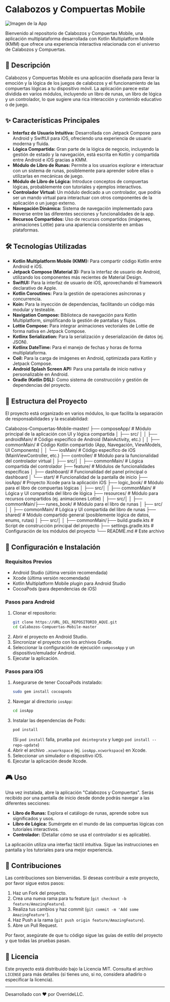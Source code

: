 # Calabozos y Compuertas Mobile

![Imagen de la App](portada_logic.png)

Bienvenido al repositorio de Calabozos y Compuertas Mobile, una aplicación multiplataforma desarrollada con Kotlin Multiplatform Mobile (KMM) que ofrece una experiencia interactiva relacionada con el universo de Calabozos y Compuertas.

## 📜 Descripción

Calabozos y Compuertas Mobile es una aplicación diseñada para llevar la emoción y la lógica de los juegos de calabozos y el funcionamiento de las compuertas lógicas a tu dispositivo móvil. La aplicación parece estar dividida en varios módulos, incluyendo un libro de runas, un libro de lógica y un controlador, lo que sugiere una rica interacción y contenido educativo o de juego.

## ✨ Características Principales

* **Interfaz de Usuario Intuitiva:** Desarrollada con Jetpack Compose para Android y SwiftUI para iOS, ofreciendo una experiencia de usuario moderna y fluida.
* **Lógica Compartida:** Gran parte de la lógica de negocio, incluyendo la gestión de estado y la navegación, está escrita en Kotlin y compartida entre Android e iOS gracias a KMM.
* **Módulo de Libro de Runas:** Permite a los usuarios explorar e interactuar con un sistema de runas, posiblemente para aprender sobre ellas o utilizarlas en mecánicas de juego.
* **Módulo de Libro de Lógica:** Introduce conceptos de compuertas lógicas, probablemente con tutoriales y ejemplos interactivos.
* **Controlador Virtual:** Un módulo dedicado a un controlador, que podría ser un mando virtual para interactuar con otros componentes de la aplicación o un juego externo.
* **Navegación Dinámica:** Sistema de navegación implementado para moverse entre las diferentes secciones y funcionalidades de la app.
* **Recursos Compartidos:** Uso de recursos compartidos (imágenes, animaciones Lottie) para una apariencia consistente en ambas plataformas.

## 🛠️ Tecnologías Utilizadas

* **Kotlin Multiplatform Mobile (KMM):** Para compartir código Kotlin entre Android e iOS.
* **Jetpack Compose (Material 3):** Para la interfaz de usuario de Android, utilizando los componentes más recientes de Material Design.
* **SwiftUI:** Para la interfaz de usuario de iOS, aprovechando el framework declarativo de Apple.
* **Kotlin Coroutines:** Para la gestión de operaciones asíncronas y concurrencia.
* **Koin:** Para la inyección de dependencias, facilitando un código más modular y testeable.
* **Navigation Compose:** Biblioteca de navegación para Kotlin Multiplatform, simplificando la gestión de pantallas y flujos.
* **Lottie Compose:** Para integrar animaciones vectoriales de Lottie de forma nativa en Jetpack Compose.
* **Kotlinx Serialization:** Para la serialización y deserialización de datos (ej. JSON).
* **Kotlinx DateTime:** Para el manejo de fechas y horas de forma multiplataforma.
* **Coil:** Para la carga de imágenes en Android, optimizada para Kotlin y Jetpack Compose.
* **Android Splash Screen API:** Para una pantalla de inicio nativa y personalizable en Android.
* **Gradle (Kotlin DSL):** Como sistema de construcción y gestión de dependencias del proyecto.

## 📂 Estructura del Proyecto

El proyecto está organizado en varios módulos, lo que facilita la separación de responsabilidades y la escalabilidad:

Calabozos-Compuertas-Mobile-master/
├── composeApp/         # Módulo principal de la aplicación con UI y lógica compartida
│   ├── src/
│   │   ├── androidMain/    # Código específico de Android (MainActivity, etc.)
│   │   ├── commonMain/     # Código Kotlin compartido (App, Navegación, ViewModels, UI Components)
│   │   └── iosMain/        # Código específico de iOS (MainViewController, etc.)
├── controller/         # Módulo para la funcionalidad del controlador virtual
│   ├── src/│   │   ├── commonMain/     # Lógica compartida del controlador
├── feature/            # Módulos de funcionalidades específicas
│   ├── dashboard/      # Funcionalidad del panel principal o dashboard
│   └── start/          # Funcionalidad de la pantalla de inicio
├── iosApp/             # Proyecto Xcode para la aplicación iOS
├── logic_book/         # Módulo para el libro de compuertas lógicas
│   ├── src/│   │   ├── commonMain/     # Lógica y UI compartida del libro de lógica
├── resources/          # Módulo para recursos compartidos (ej. animaciones Lottie)
│   ├── src/│   │   ├── commonMain/├── runes_book/         # Módulo para el libro de runas
│   ├── src/│   │   ├── commonMain/     # Lógica y UI compartida del libro de runas
├── shared/             # Módulo compartido general (posiblemente lógica de datos, enums, rutas)
│   ├── src/│   │   ├── commonMain/├── build.gradle.kts    # Script de construcción principal del proyecto
├── settings.gradle.kts # Configuración de los módulos del proyecto
└── README.md           # Este archivo
## 🚀 Configuración e Instalación

### Requisitos Previos

* Android Studio (última versión recomendada)
* Xcode (última versión recomendada)
* Kotlin Multiplatform Mobile plugin para Android Studio
* CocoaPods (para dependencias de iOS)

### Pasos para Android

1.  Clonar el repositorio:
    ```bash
    git clone https://URL_DEL_REPOSITORIO_AQUI.git
    cd Calabozos-Compuertas-Mobile-master
    ```
2.  Abrir el proyecto en Android Studio.
3.  Sincronizar el proyecto con los archivos Gradle.
4.  Seleccionar la configuración de ejecución `composeApp` y un dispositivo/emulador Android.
5.  Ejecutar la aplicación.

### Pasos para iOS

1.  Asegurarse de tener CocoaPods instalado:
    ```bash
    sudo gem install cocoapods
    ```
2.  Navegar al directorio `iosApp`:
    ```bash
    cd iosApp
    ```
3.  Instalar las dependencias de Pods:
    ```bash
    pod install
    ```
    (Si `pod install` falla, prueba `pod deintegrate` y luego `pod install --repo-update`)
4.  Abrir el archivo `.xcworkspace` (ej. `iosApp.xcworkspace`) en Xcode.
5.  Seleccionar un simulador o dispositivo iOS.
6.  Ejecutar la aplicación desde Xcode.

## 🎮 Uso

Una vez instalada, abre la aplicación "Calabozos y Compuertas". Serás recibido por una pantalla de inicio desde donde podrás navegar a las diferentes secciones:

* **Libro de Runas:** Explora el catálogo de runas, aprende sobre sus significados y usos.
* **Libro de Lógica:** Sumérgete en el mundo de las compuertas lógicas con tutoriales interactivos.
* **Controlador:** (Detallar cómo se usa el controlador si es aplicable).

La aplicación utiliza una interfaz táctil intuitiva. Sigue las instrucciones en pantalla y los tutoriales para una mejor experiencia.

## 🤝 Contribuciones

Las contribuciones son bienvenidas. Si deseas contribuir a este proyecto, por favor sigue estos pasos:

1.  Haz un Fork del proyecto.
2.  Crea una nueva rama para tu feature (`git checkout -b feature/AmazingFeature`).
3.  Realiza tus cambios y haz commit (`git commit -m 'Add some AmazingFeature'`).
4.  Haz Push a la rama (`git push origin feature/AmazingFeature`).
5.  Abre un Pull Request.

Por favor, asegúrate de que tu código sigue las guías de estilo del proyecto y que todas las pruebas pasan.

## 📄 Licencia

Este proyecto está distribuido bajo la Licencia MIT. Consulta el archivo `LICENSE` para más detalles (si tienes uno, si no, considera añadirlo o especificar la licencia).

---

Desarrollado con ❤️ por OverrideLLC.
